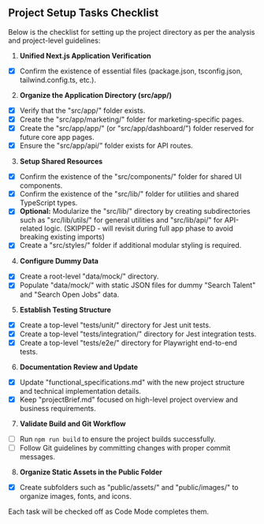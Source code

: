 ## Project Setup Tasks Checklist

Below is the checklist for setting up the project directory as per the analysis and project-level guidelines:

1. **Unified Next.js Application Verification**
- [x] Confirm the existence of essential files (package.json, tsconfig.json, tailwind.config.ts, etc.).

2. **Organize the Application Directory (src/app/)**
- [x] Verify that the "src/app/" folder exists.
- [x] Create the "src/app/marketing/" folder for marketing-specific pages.
- [x] Create the "src/app/app/" (or "src/app/dashboard/") folder reserved for future core app pages.
- [x] Ensure the "src/app/api/" folder exists for API routes.

3. **Setup Shared Resources**
- [x] Confirm the existence of the "src/components/" folder for shared UI components.
- [x] Confirm the existence of the "src/lib/" folder for utilities and shared TypeScript types.
- [x] **Optional:** Modularize the "src/lib/" directory by creating subdirectories such as "src/lib/utils/" for general utilities and "src/lib/api/" for API-related logic. (SKIPPED - will revisit during full app phase to avoid breaking existing imports)
- [x] Create a "src/styles/" folder if additional modular styling is required.

4. **Configure Dummy Data**
- [x] Create a root-level "data/mock/" directory.
- [x] Populate "data/mock/" with static JSON files for dummy "Search Talent" and "Search Open Jobs" data.

5. **Establish Testing Structure**
- [x] Create a top-level "tests/unit/" directory for Jest unit tests.
- [x] Create a top-level "tests/integration/" directory for Jest integration tests.
- [x] Create a top-level "tests/e2e/" directory for Playwright end-to-end tests.

6. **Documentation Review and Update**
- [x] Update "functional_specifications.md" with the new project structure and technical implementation details.
- [x] Keep "projectBrief.md" focused on high-level project overview and business requirements.

7. **Validate Build and Git Workflow**
- [ ] Run `npm run build` to ensure the project builds successfully.
- [ ] Follow Git guidelines by committing changes with proper commit messages.

8. **Organize Static Assets in the Public Folder**
- [x] Create subfolders such as "public/assets/" and "public/images/" to organize images, fonts, and icons.

Each task will be checked off as Code Mode completes them.
